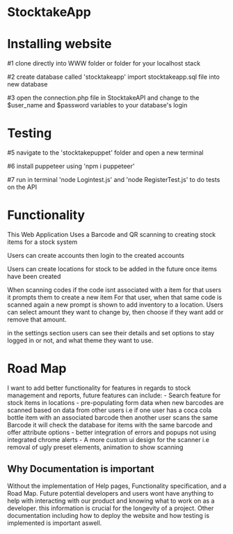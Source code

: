 # StocktakeApp

<h1>Installing website</h1>

#1 clone directly into WWW folder or folder for your localhost stack

#2 create database called 'stocktakeapp' import stocktakeapp.sql file into new database

#3 open the connection.php file in StocktakeAPI and change to the $user_name and $password variables to your database's login



<h1>Testing</h1>

#5 navigate to the 'stocktakepuppet' folder and open a new terminal

#6 install puppeteer using 'npm i puppeteer'

#7 run in terminal 'node Logintest.js' and 'node RegisterTest.js' to do tests on the API

<h1>Functionality</h1>

This Web Application Uses a Barcode and QR scanning to creating stock items for a stock system

Users can create accounts then login to the created accounts

Users can create locations for stock to be added in the future once items have been created

When scanning codes if the code isnt associated with a item for that users it prompts them to create a new item
For that user, when that same code is scanned again a new prompt is shown to add inventory to a location.
Users can select amount they want to change by, then choose if they want add or remove that amount.

in the settings section users can see their details and set options to stay logged in or not,
and what theme they want to use.

<h1>Road Map</h1>

I want to add better functionality for features in regards to stock management and reports, future features can include:
	- Search feature for stock items in locations
	- pre-populating form data when new barcodes are scanned based on data from other users 
	  i.e if one user has a coca cola bottle item with an associated barcode then another user scans the same
	  Barcode it will check the database for items with the same barcode and offer attribute options
	- better integration of errors and popups not using integrated chrome alerts
	- A more custom ui design for the scanner i.e removal of ugly preset elements, animation to show scanning


<h2>Why Documentation is important</h2>
<p>
	Without the implementation of Help pages, Functionality specification, and a Road Map.
	Future potential developers and users wont have anything to help with interacting with our product
	and knowing what to work on as a developer. this information is crucial for the longevity of a project.
	Other documentation including how to deploy the website and how testing is implemented is important aswell.
</p>

